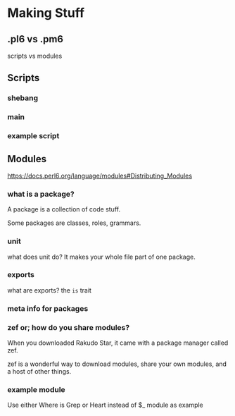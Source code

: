 # Making Stuff

## .pl6 vs .pm6

scripts vs modules

## Scripts

### shebang

### main

### example script

## Modules

https://docs.perl6.org/language/modules#Distributing_Modules

### what is a package?

A package is a collection of code stuff.

Some packages are classes, roles, grammars.

### unit

what does unit do? It makes your whole file part of one package. 

### exports

what are exports? the `is` trait

### meta info for packages

### zef or; how do you share modules?

When you downloaded Rakudo Star, it came with a package manager called zef.

zef is a wonderful way to download modules, share your own modules, and
a host of other things.

### example module 

Use either Where is Grep or Heart instead of $_ module as example 



